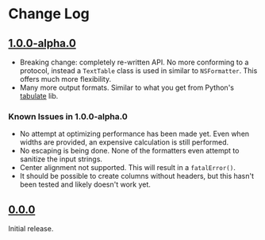 # Change Log

## [1.0.0-alpha.0](https://github.com/cfilipov/TextTable/releases/tag/v1.0.0-alpha.0)

* Breaking change: completely re-written API. No more conforming to a protocol, instead a `TextTable` class is used in similar to `NSFormatter`. This offers much more flexibility.
* Many more output formats. Similar to what you get from Python's [tabulate](https://pypi.python.org/pypi/tabulate) lib.

### Known Issues in 1.0.0-alpha.0

* No attempt at optimizing performance has been made yet. Even when widths are provided, an expensive calculation is still performed.
* No escaping is being done. None of the formatters even attempt to sanitize the input strings.
* Center alignment not supported. This will result in a `fatalError()`.
* It should be possible to create columns without headers, but this hasn't been tested and likely doesn't work yet.

## [0.0.0](https://github.com/cfilipov/TextTable/releases/tag/v0.0.0)

Initial release. 
